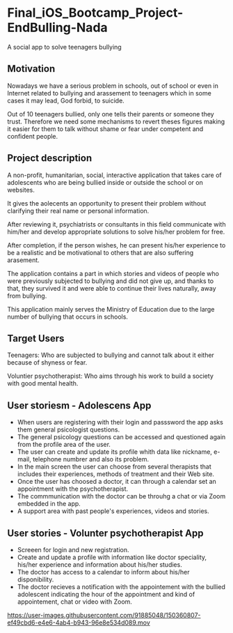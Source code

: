 # Final_iOS_Bootcamp_Project-EndBulling-Nada
A social app to solve teenagers bullying


## Motivation
Nowadays we have a serious problem in schools, out of school or even in Internet related to bullying and arassement to teenagers which in some cases it may lead, God forbid, to suicide.

Out of 10 teenagers bullied, only one tells their parents or someone they trust. Therefore we need some mechanisms to revert theses figures making it easier for them to talk without shame or fear under competent and confident people.


## Project description
A non-profit, humanitarian, social, interactive application that takes care of adolescents who are being bullied inside or outside the school or on websites.

It gives the aolecents an opportunity to present their problem without clarifying their real name or personal information.

After reviewing it, psychiatrists or consultants in this field communicate with him/her and develop appropriate solutions to solve his/her problem for free.

After completion, if the person wishes, he can present his/her experience to be a realistic and be motivational to others that are also suffering arasement.

The application contains a part in which stories and videos of people who were previously subjected to bullying and did not give up, and thanks to that, they survived it and were able to continue their lives naturally, away from bullying. 

This application mainly serves the Ministry of Education due to the large number of bullying that occurs in schools.


## Target Users
Teenagers: Who are subjected to bullying and cannot talk about it either because of shyness or fear.

Voluntier psychotherapist: Who aims through his work to build a society with good mental health.


## User storiesm - Adolescens App
   - When users are registering with their login and passsword the app asks them general psicologist questions.
   - The general psicology questions can be accessed and questioned again from the profile area of the user.
   - The user can create and update its profile whith data like nickname, e-mail, telephone numbrer and also its problem.
   - In the main screen the user can choose from several therapists that includes their experiences, methods of treatment and their Web site.
   - Once the user has choosed a doctor, it can through a calendar set an appointment with the psychotherapist.
   - The commmunication with the doctor can be throuhg a chat or via Zoom embedded in the app.
   - A support area with past people's experiences, videos and stories.


## User stories - Volunter psychotherapist  App
   - Screeen for login and new registration.
   - Create and update a profile with information like doctor speciality, his/her experience and information about his/her studies.
   - The doctor has access to a calendar to inform about his/her disponibility.
   - The doctor recieves a notification  with the appointement with the bullied adolescent indicating the hour of the appointment and kind of appointement, chat or video with Zoom. 



https://user-images.githubusercontent.com/91885048/150360807-ef49cbd6-e4e6-4ab4-b943-96e8e534d089.mov



